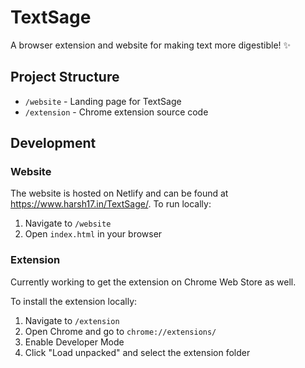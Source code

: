 # TextSage

A browser extension and website for making text more digestible! ✨

## Project Structure
- `/website` - Landing page for TextSage
- `/extension` - Chrome extension source code

## Development
### Website
The website is hosted on Netlify and can be found at <https://www.harsh17.in/TextSage/>.
To run locally:
1. Navigate to `/website`
2. Open `index.html` in your browser

### Extension

Currently working to get the extension on Chrome Web Store as well.

To install the extension locally:
1. Navigate to `/extension`
2. Open Chrome and go to `chrome://extensions/`
3. Enable Developer Mode
4. Click "Load unpacked" and select the extension folder